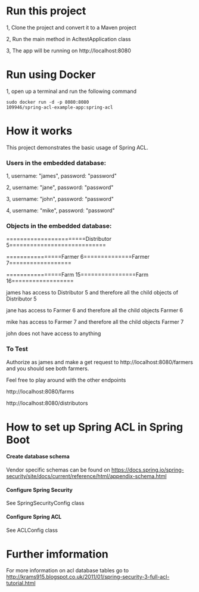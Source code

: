 # Run this project

1, Clone the project and convert it to a Maven project

2, Run the main method in AcltestApplication class

3, The app will be running on http://localhost:8080

# Run using Docker

1, open up a terminal and run the following command

<code>sudo docker run -d -p 8080:8080 109946/spring-acl-example-app:spring-acl</code>

# How it works

This project demonstrates the basic usage of Spring ACL.

### Users in the embedded database:

1, username: "james", password: "password"

2, username: "jane", password: "password"

3, username: "john", password: "password"

4, username: "mike", password: "password"

### Objects in the embedded database:

=======================Distributor 5============================

                                                       
 
================Farmer 6==============Farmer 7==================

             
        
================Farm 15================Farm 16==================

james has access to Distributor 5 and therefore all the child objects of Distributor 5

jane has access to Farmer 6 and therefore all the child objects Farmer 6

mike has access to Farmer 7 and therefore all the child objects Farmer 7

john does not have access to anything

### To Test

Authorize as james and make a get request to http://localhost:8080/farmers 
and you should see both farmers.

Feel free to play around with the other endpoints

http://localhost:8080/farms

http://localhost:8080/distributors


# How to set up Spring ACL in Spring Boot

#### Create database schema
Vendor specific schemas can be found on https://docs.spring.io/spring-security/site/docs/current/reference/html/appendix-schema.html

#### Configure Spring Security
See SpringSecurityConfig class

#### Configure Spring ACL
See ACLConfig class

# Further imformation
For more information on acl database tables go to http://krams915.blogspot.co.uk/2011/01/spring-security-3-full-acl-tutorial.html

